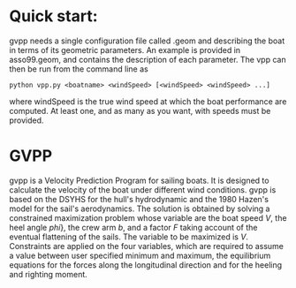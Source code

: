 # Quick start:

gvpp needs a single configuration file called <boatname>.geom and describing
the boat in terms of its geometric parameters. An example is provided in
asso99.geom, and contains the description of each parameter. The vpp can then
be run from the command line as

`python vpp.py <boatname> <windSpeed> [<windSpeed> <windSpeed> ...]`


where windSpeed is the true wind speed at which the boat performance are
computed. At least one, and as many as you want, with speeds must be provided.

# GVPP 

gvpp is a Velocity Prediction Program for sailing boats. It is designed to
calculate the velocity of the boat under different wind conditions.  gvpp is
based on the DSYHS for the hull's hydrodynamic and the 1980 Hazen's model for
the sail's aerodynamics. The solution is obtained by solving a constrained
maximization problem whose variable are the boat speed *V*, the heel angle
*phi*}, the crew arm *b*, and a factor *F* taking account of the eventual
flattening of the sails. The variable to be maximized is *V*.  Constraints are
applied on the four variables, which are required to assume a value between
user specified minimum and maximum, the equilibrium equations for the forces
along the longitudinal direction and for the heeling and righting moment.


